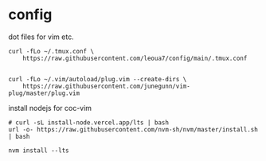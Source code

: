 # config
dot files for vim etc.

```shell
curl -fLo ~/.tmux.conf \
    https://raw.githubusercontent.com/leoua7/config/main/.tmux.conf


curl -fLo ~/.vim/autoload/plug.vim --create-dirs \
    https://raw.githubusercontent.com/junegunn/vim-plug/master/plug.vim
```

install nodejs for coc-vim
```shell
# curl -sL install-node.vercel.app/lts | bash
url -o- https://raw.githubusercontent.com/nvm-sh/nvm/master/install.sh | bash

nvm install --lts
```
